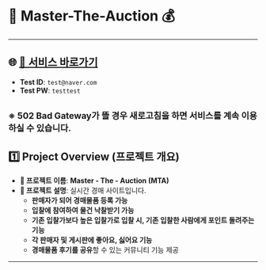 # 📣 Master-The-Auction 💰

---
 
 ## 🌐 **[🔗 서비스 바로가기](https://mastertheauction.store/)**
 
- **Test ID**: `test@naver.com`  
- **Test PW**: `testtest`

<sub>※ **502 Bad Gateway**가 뜰 경우 새로고침을 하면 서비스를 계속 이용하실 수 있습니다.</sub>
 ---

## 1️⃣ Project Overview (프로젝트 개요)

- **📝 프로젝트 이름**: **Master - The - Auction (MTA)**  
- **📖 프로젝트 설명**:   실시간 경매 사이트입니다.
  - **판매자가 되어 경매물품 등록 가능**  
  - **입찰에 참여하여 물건 낙찰받기 가능**
  - **기존 입찰가보다 높은 입찰가로 입찰 시, 기존 입찰한 사람에게 포인트 돌려주는 기능**
  - **각 판매자 및 게시판에 좋아요, 싫어요 기능**  
  - **경매물품 후기를 공유**할 수 있는 커뮤니티 기능 제공  

---
